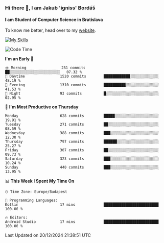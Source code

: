 ### Hi there 👋, I am Jakub 'igniss' Bordáš

#### I am Student of Computer Science in Bratislava
To know me better, head over to my [website](https://bordas.sk).

[![My Skills](https://skillicons.dev/icons?i=js,html,css,figma,svelte,java,kotlin,python,postgresql,typescript,nest,nodejs)](https://bordas.sk)


<!--START_SECTION:waka-->
![Code Time](http://img.shields.io/badge/Code%20Time-1%2C612%20hrs%2033%20mins-blue)

**I'm an Early 🐤** 

```text
🌞 Morning                231 commits         ██░░░░░░░░░░░░░░░░░░░░░░░   07.32 % 
🌆 Daytime                1520 commits        ████████████░░░░░░░░░░░░░   48.19 % 
🌃 Evening                1310 commits        ██████████░░░░░░░░░░░░░░░   41.53 % 
🌙 Night                  93 commits          █░░░░░░░░░░░░░░░░░░░░░░░░   02.95 % 
```
📅 **I'm Most Productive on Thursday** 

```text
Monday                   628 commits         █████░░░░░░░░░░░░░░░░░░░░   19.91 % 
Tuesday                  271 commits         ██░░░░░░░░░░░░░░░░░░░░░░░   08.59 % 
Wednesday                388 commits         ███░░░░░░░░░░░░░░░░░░░░░░   12.30 % 
Thursday                 797 commits         ██████░░░░░░░░░░░░░░░░░░░   25.27 % 
Friday                   307 commits         ██░░░░░░░░░░░░░░░░░░░░░░░   09.73 % 
Saturday                 323 commits         ███░░░░░░░░░░░░░░░░░░░░░░   10.24 % 
Sunday                   440 commits         ███░░░░░░░░░░░░░░░░░░░░░░   13.95 % 
```


📊 **This Week I Spent My Time On** 

```text
🕑︎ Time Zone: Europe/Budapest

💬 Programming Languages: 
Kotlin                   17 mins             █████████████████████████   100.00 % 

🔥 Editors: 
Android Studio           17 mins             █████████████████████████   100.00 % 
```


 Last Updated on 20/12/2024 21:38:51 UTC
<!--END_SECTION:waka-->
